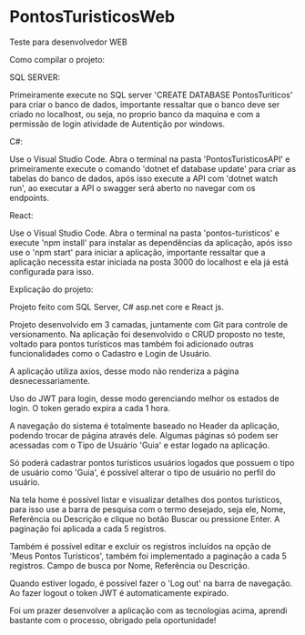 # PontosTuristicosWeb

Teste para desenvolvedor WEB

Como compilar o projeto:

SQL SERVER:

Primeiramente execute no SQL server 'CREATE DATABASE PontosTuriticos' para criar o banco de dados, importante ressaltar que o banco deve ser criado no localhost, ou seja, no proprio banco da maquina e com a permissão de login atividade de Autentição por windows.

C#:

Use o Visual Studio Code. Abra o terminal na pasta 'PontosTuristicosAPI' e primeiramente execute o comando 'dotnet ef database update' para criar as tabelas do banco de dados, após isso execute a API com 'dotnet watch run', ao executar a API o swagger será aberto no navegar com os endpoints.

React:

Use o Visual Studio Code. Abra o terminal na pasta 'pontos-turisticos' e execute 'npm install' para instalar as dependências da aplicação, após isso use o 'npm start' para iniciar a aplicação, importante ressaltar que a aplicação necessita estar iniciada na posta 3000 do localhost e ela já está configurada para isso.

Explicação do projeto:

Projeto feito com SQL Server, C# asp.net core e React js.

Projeto desenvolvido em 3 camadas, juntamente com Git para controle de versionamento. Na aplicação foi desenvolvido o CRUD proposto no teste, voltado para pontos turísticos mas também foi adicionado outras funcionalidades como o Cadastro e Login de Usuário.

A aplicação utiliza axios, desse modo não renderiza a página desnecessariamente.

Uso do JWT para login, desse modo gerenciando melhor os estados de login. O token gerado expira a cada 1 hora.

A navegação do sistema é totalmente baseado no Header da aplicação, podendo trocar de página através dele. Algumas páginas só podem ser acessadas com o Tipo de Usuário 'Guia' e estar logado na aplicação.

Só poderá cadastrar pontos turísticos usuários logados que possuem o tipo de usuário como 'Guia', é possível alterar o tipo de usuário no perfil do usuário.

Na tela home é possível listar e visualizar detalhes dos pontos turísticos, para isso use a barra de pesquisa com o termo desejado, seja ele, Nome, Referência ou Descrição e clique no botão Buscar ou pressione Enter. A paginação foi aplicada a cada 5 registros.

Também é possível editar e excluir os registros incluídos na opção de 'Meus Pontos Turísticos', também foi implementado a paginação a cada 5 registros. Campo de busca por Nome, Referência ou Descrição.

Quando estiver logado, é possível fazer o 'Log out' na barra de navegação. Ao fazer logout o token JWT é automaticamente expirado.

Foi um prazer desenvolver a aplicação com as tecnologias acima, aprendi bastante com o processo, obrigado pela oportunidade!

